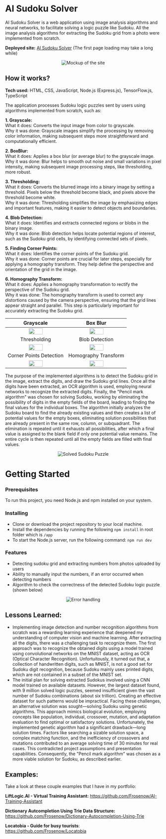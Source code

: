 
# AI Sudoku Solver

AI Sudoku Solver is a web application using image analysis algorithms and neural networks, to facilitate solving a logic puzzle like Sudoku. All the image analysis algorithms for extracting the Sudoku grid from a photo were implemented from scratch. 

**Deployed site:** [AI Sudoku Solver](https://sudoku-solver-7785.onrender.com/) 
(The first page loading may take a long while)

<div align="center">
<img align="center" src="https://github.com/Frosenow/Dictionary-Autocompletion-Using-Trie/assets/75395761/dfe061f6-0863-4ec5-8ad9-a2dee1480e5a" alt="Mockup of the site" />
</div>

## How it works?

**Tech used:** HTML, CSS, JavaScript, Node.js (Express.js), TensorFlow.js, TypeScript  

The application processes Sudoku logic puzzles sent by users using algorithms implemented from scratch, such as: 

**1. Grayscale:** </br>
What it does: Converts the input image from color to grayscale. </br>
Why it was done: Grayscale images simplify the processing by removing color information, making subsequent steps more straightforward and computationally efficient.

**2. BoxBlur:** </br>
What it does: Applies a box blur (or average blur) to the grayscale image. </br>
Why it was done: Blur helps to smooth out noise and small variations in pixel intensity, making subsequent image processing steps, like thresholding, more robust.

**3. Thresholding:** </br>
What it does: Converts the blurred image into a binary image by setting a threshold. Pixels below the threshold become black, and pixels above the threshold become white. </br>
Why it was done: Thresholding simplifies the image by emphasizing edges and important features, making it easier to detect objects and boundaries.

**4. Blob Detection:** </br>
What it does: Identifies and extracts connected regions or blobs in the binary image. </br>
Why it was done: Blob detection helps locate potential regions of interest, such as the Sudoku grid cells, by identifying connected sets of pixels.

**5. Finding Corner Points:** </br>
What it does: Identifies the corner points of the Sudoku grid. </br>
Why it was done: Corner points are crucial for later steps, especially for applying a homography transform. They help define the perspective and orientation of the grid in the image.

**6. Homography Transform:** </br>
What it does: Applies a homography transformation to rectify the perspective of the Sudoku grid. </br>
Why it was done: The homography transform is used to correct any distortions caused by the camera perspective, ensuring that the grid lines appear straight and parallel. This step is particularly important for accurately extracting the Sudoku grid.

Grayscale | Box Blur
:-------------------------:|:-------------------------:
 <img src="https://github.com/Frosenow/Dictionary-Autocompletion-Using-Trie/assets/75395761/d1048780-74d0-449a-807b-d3575ec7f06a" width="50%" heigth="50%" />  | <img src="https://github.com/Frosenow/Dictionary-Autocompletion-Using-Trie/assets/75395761/fc621641-7d57-43e6-9b2b-6d2914897529" width="50%" heigth="50%" />
Thresholding | Blob Detection
 <img src="https://github.com/Frosenow/Dictionary-Autocompletion-Using-Trie/assets/75395761/9aa8dd57-9ae0-412e-bcbf-ee64ecea5d6a" width="50%" heigth="50%" />  | <img src="https://github.com/Frosenow/Dictionary-Autocompletion-Using-Trie/assets/75395761/5525bb6a-a66b-4ce3-9e47-c59508ca4682" width="50%" heigth="50%" /> 
Corner Points Detection  | Homography Transform 
 <img src="https://github.com/Frosenow/Dictionary-Autocompletion-Using-Trie/assets/75395761/8bd3b547-a302-4329-aab3-36101bf545ac" width="50%" heigth="50%" />  |  <img src="https://github.com/Frosenow/Dictionary-Autocompletion-Using-Trie/assets/75395761/8540a316-294a-49fc-b9f7-ed81d3d23114" width="50%" heigth="50%" /> 

The purpose of the implemented algorithms is to detect the Sudoku grid in the image, extract the digits, and draw the Sudoku grid lines. Once all the digits have been extracted, an OCR algorithm is used, employing neural networks to recognize the extracted digits. Finally, the "Pencil mark algorithm" was chosen for solving Sudoku, working by eliminating the possibility of digits in the empty fields of the board, leading to finding the final values for the individual boxes. The algorithm initially analyzes the Sudoku board to find the already existing values and then creates a list of potential values for the empty boxes, eliminating solution possibilities that are already present in the same row, column, or subquadrant. The elimination is repeated until it exhausts all possibilities, after which a final value is assigned to the blank field if only one potential value remains. The entire cycle is then repeated until all the empty fields are filled with final values.

<div align="center">
<img align="center" src="https://github.com/Frosenow/AI-Sudoku-Solver/assets/75395761/e1135884-18b9-4069-be69-a04a949c7d60" alt="Solved Sudoku Puzzle" />
</div>

# Getting Started 
### Prerequisites
To run this project, you need Node.js and npm installed on your system.

### Installing
* Clone or download the project repository to your local machine.
* Install the dependencies by running the following `npm install` in root folder which is `/app`
* To start the Node.js server, run the following command: `npm run dev`

### Features 

* Detecting sudoku grid and extracting numbers from photos uploaded by users 
* Ability to manually input the numbers, if an error occurred when detecting numbers 
* Algorithm to check the correctness of the detected Sudoku logic puzzle (shown below)

<div align="center">
<img align="center" src="https://github.com/Frosenow/AI-Sudoku-Solver/assets/75395761/66750332-c0b5-4331-82c2-b84c1973b0ad" alt="Error handling" />
</div>

## Lessons Learned:

* Implementing image detection and number recognition algorithms from scratch was a rewarding learning experience that deepened my understanding of computer vision and machine learning.  After extracting all the digits, there was a challenging task to recognize them. The first approach was to recognize the obtained digits using a model trained using convolutional networks on the MNIST dataset, acting as OCR (Optical Character Recognition). Unfortuitously, it turned out that, a collection of handwritten digits, such as MNIST, is not a good set for Sudoku digit recognition, because Sudoku mainly uses printed digits, which are not contained in a subset of the MNIST set. 
* The initial plan for solving extracted Sudokus involved using a CNN model trained on available datasets. However, the largest dataset found, with 9 million solved logic puzzles, seemed insufficient given the vast number of Sudoku combinations (about six trillion). Creating an effective dataset for such patterns would be impractical. Facing these challenges, an alternative solution was sought—solving Sudoku using genetic algorithms. This approach mimics biological evolution, employing concepts like population, individual, crossover, mutation, and adaptation evaluation to find optimal or satisfactory solutions. Unfortunately, the implemented genetic algorithm had a significant drawback—long solution times. Factors like searching a sizable solution space, a complex matching function, and the inefficiency of crossovers and mutations contributed to an average solving time of 30 minutes for real cases. This contradicted project assumptions and presentation capabilities. Consequently, the "Pencil mark algorithm" was chosen as a more viable solution for Sudoku, as described earlier.

## Examples:
Take a look at these couple examples that I have in my portfolio:

**LiftLogic.AI - Virtual Training Assistant:** https://github.com/Frosenow/AI-Training-Assistant

**Dictionary Autcompletion Using Trie Data Structure:** https://github.com/Frosenow/Dictionary-Autocompletion-Using-Trie

**Locatobia - Guide for busy tourists**: https://github.com/Frosenow/Locatobia
 
